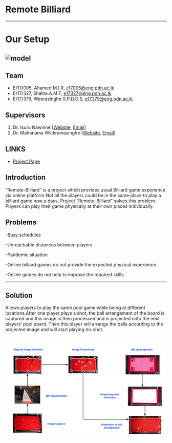 <!-- ---
layout: home
permalink: index.html

# Please update this with your repository name and project title
repository-name: eYY-3yp-project-template
title: Project Template
--- -->

[comment]: # "This is the standard layout for the project, but you can clean this and use your own template"

# Remote Billiard

---
# Our Setup

![model](docs/images/POOL.13.jpg)
---
## Team
-  E/17/005, Ahamed M.I.R, [e17005@eng.pdn.ac.lk](e17005@eng.pdn.ac.lk)
-  E/17/327, Shalha.A.M.F, [e17327@eng.pdn.ac.lk](e17327@eng.pdn.ac.lk)
-  E/17/379, Weerasinghe.S.P.D.D.S, [e17379@eng.pdn.ac.lk](e17379@eng.pdn.ac.lk)

## Supervisors
1. Dr. Isuru Nawinne [[Website](http://www.ce.pdn.ac.lk/academic-staff/isuru-nawinne/), [Email](mailto:isurun@eng.pdn.ac.lk)]
2. Dr. Mahanama Wickramasinghe [[Website](http://www.ce.pdn.ac.lk/2021/05/02/dr-mahanama-wickramasinghe/), [Email](mailto:mahanamaw@eng.pdn.ac.lk)]


## LINKS
- [Project Page](https://cepdnaclk.github.io/e17-3yp-remote-billiard/)

## Introduction
“Remote-Billiard” is a project which provides usual Billiard game experience via online platform.Not all the players could be in the same place to play a billiard game now a days. Project “Remote-Billiard” solves this problem. Players can play their game physically at their own places individually.

## Problems
-Busy schedules

-Unreachable distances between players

-Pandemic situation

-Online billiard games do not provide the expected physical experience.

-Online games do not help to improve the required skills.

---
## Solution 
Allows players to play the same pool game while being at different locations.After one player plays a shot, the ball arrangement of the board is captured and this image is then processed and is projected onto the next players’ pool board. Then this player will arrange the balls according to the projected image and will start playing his shot.

![solution](docs/images/solution.png)
---




